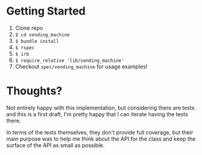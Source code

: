 # Getting Started

1. Clone repo
2. `$ cd vending_machine`
3. `$ bundle install`
4. `$ rspec`
3. `$ irb`
4. `$ require_relative 'lib/vending_machine'`
5. Checkout `spec/vending_machine` for usage examples!

# Thoughts?

Not entirely happy with this implementation, but considering there are tests and this is a first draft, I'm pretty happy that I can iterate having the tests there.

In terms of the tests themselves, they don't provide full coverage, but their main purpose was to help me think about the API for the class and keep the surface of the API as small as possible.